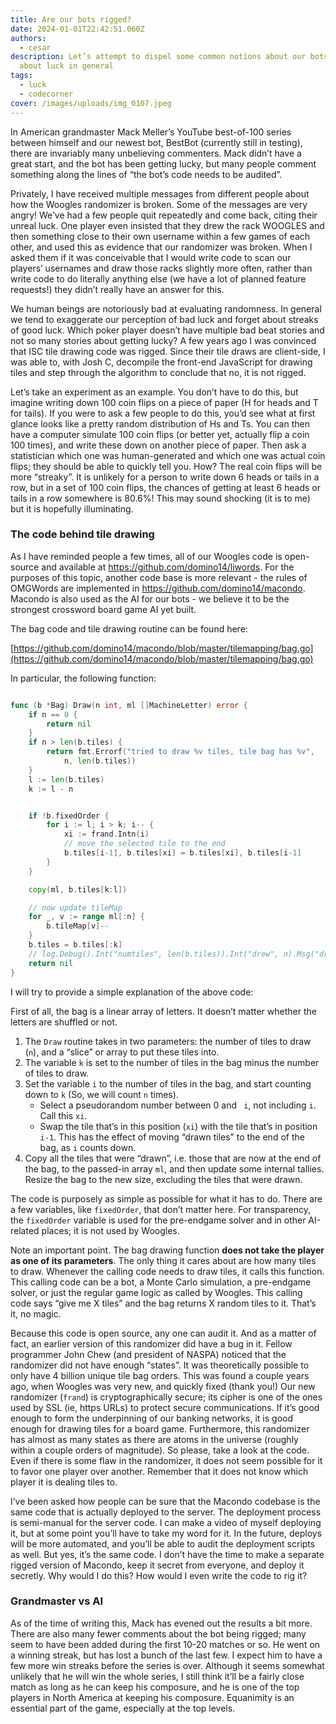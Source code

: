 ```yaml
---
title: Are our bots rigged?
date: 2024-01-01T22:42:51.060Z
authors:
  - cesar
description: Let’s attempt to dispel some common notions about our bots, and
  about luck in general
tags:
  - luck
  - codecorner
cover: /images/uploads/img_0107.jpeg
---
```

In American grandmaster Mack Meller’s YouTube best-of-100 series between himself and our newest bot, BestBot (currently still in testing), there are invariably many unbelieving commenters. Mack didn’t have a great start, and the bot has been getting lucky, but many people comment something along the lines of “the bot’s code needs to be audited”.

Privately, I have received multiple messages from different people about how the Woogles randomizer is broken. Some of the messages are very angry! We’ve had a few people quit repeatedly and come back, citing their unreal luck. One player even insisted that they drew the rack WOOGLES and then something close to their own username within a few games of each other, and used this as evidence that our randomizer was broken. When I asked them if it was conceivable that I would write code to scan our players’ usernames and draw those racks slightly more often, rather than write code to do literally anything else (we have a lot of planned feature requests!) they didn’t really have an answer for this.

We human beings are notoriously bad at evaluating randomness. In general we tend to exaggerate our perception of bad luck and forget about streaks of good luck. Which poker player doesn’t have multiple bad beat stories and not so many stories about getting lucky? A few years ago I was convinced that ISC tile drawing code was rigged. Since their tile draws are client-side, I was able to, with Josh C, decompile the front-end JavaScript for drawing tiles and step through the algorithm to conclude that no, it is not rigged. 

Let’s take an experiment as an example. You don’t have to do this, but imagine writing down 100 coin flips on a piece of paper (H for heads and T for tails). If you were to ask a few people to do this, you’d see what at first glance looks like a pretty random distribution of Hs and Ts. You can then have a computer simulate 100 coin flips (or better yet, actually flip a coin 100 times), and write these down on another piece of paper. Then ask a statistician which one was human-generated and which one was actual coin flips; they should be able to quickly tell you. How? The real coin flips will be more “streaky”. It is unlikely for a person to write down 6 heads or tails in a row, but in a set of 100 coin flips, the chances of getting at least 6 heads or tails in a row somewhere is 80.6%! This may sound shocking (it is to me) but it is hopefully illuminating.

### The code behind tile drawing

As I have reminded people a few times, all of our Woogles code is open-source and available at <https://github.com/domino14/liwords>. For the purposes of this topic, another code base is more relevant - the rules of OMGWords are implemented in <https://github.com/domino14/macondo>. Macondo is also used as the AI for our bots - we believe it to be the strongest crossword board game AI yet built. 

The bag code and tile drawing routine can be found here:

[https://github.com/domino14/macondo/blob/master/tilemapping/bag.go](https://github.com/domino14/macondo/blob/master/tilemapping/bag.go)

In particular, the following function:

```go

func (b *Bag) Draw(n int, ml []MachineLetter) error {
	if n == 0 {
		return nil
	}
	if n > len(b.tiles) {
		return fmt.Errorf("tried to draw %v tiles, tile bag has %v",
			n, len(b.tiles))
	}
	l := len(b.tiles)
	k := l - n


	if !b.fixedOrder {
		for i := l; i > k; i-- {
			xi := frand.Intn(i)
			// move the selected tile to the end
			b.tiles[i-1], b.tiles[xi] = b.tiles[xi], b.tiles[i-1]
		}
	}

	copy(ml, b.tiles[k:l])

	// now update tileMap
	for _, v := range ml[:n] {
		b.tileMap[v]--
	}
	b.tiles = b.tiles[:k]
	// log.Debug().Int("numtiles", len(b.tiles)).Int("drew", n).Msg("drew from bag")
	return nil
}
```

I will try to provide a simple explanation of the above code:

First of all, the bag is a linear array of letters. It doesn’t matter whether the letters are shuffled or not. 

1) The `Draw` routine takes in two parameters: the number of tiles to draw (`n`), and a “slice” or array to put these tiles into.
2) The variable `k` is set to the number of tiles in the bag minus the number of tiles to draw.
3) Set the variable `i` to the number of tiles in the bag, and start counting down to `k` (So, we will count `n` times).
   - Select a pseudorandom number between 0 and `
i`, not including `i`. Call this `xi`.
   - Swap the tile that’s in this position (`xi`) with the tile that’s in position `i-1`. This has the effect of moving “drawn tiles” to the end of the bag, as `i` counts down.
4) Copy all the tiles that were “drawn”, i.e. those that are now at the end of the bag, to the passed-in array `ml`, and then update some internal tallies. Resize the bag to the new size, excluding the tiles that were drawn.

The code is purposely as simple as possible for what it has to do. There are a few variables, like `fixedOrder`, that don’t matter here. For transparency, the `fixedOrder` variable is used for the pre-endgame solver and in other AI-related places; it is not used by Woogles.

Note an important point. The bag drawing function **does not take the player as one of its parameters**. The only thing it cares about are how many tiles to draw. Whenever the calling code needs to draw tiles, it calls this function. This calling code can be a bot, a Monte Carlo simulation, a pre-endgame solver, or just the regular game logic as called by Woogles. This calling code says “give me X tiles” and the bag returns X random tiles to it. That’s it, no magic.

 Because this code is open source, any one can audit it. And as a matter of fact, an earlier version of this randomizer did have a bug in it. Fellow programmer John Chew (and president of NASPA) noticed that the randomizer did not have enough “states”. It was theoretically possible to only have 4 billion unique tile bag orders. This was found a couple years ago, when Woogles was very new, and quickly fixed (thank you!) Our new randomizer (`frand`) is cryptographically secure; its cipher is one of the ones used by SSL (ie, https URLs) to protect secure communications. If it’s good enough to form the underpinning of our banking networks, it is good enough for drawing tiles for a board game. Furthermore, this randomizer has almost as many states as there are atoms in the universe (roughly within a couple orders of magnitude). So please, take a look at the code. Even if there is some flaw in the randomizer, it does not seem possible for it to favor one player over another. Remember that it does not know which player it is dealing tiles to.

I’ve been asked how people can be sure that the Macondo codebase is the same code that is actually deployed to the server. The deployment process is semi-manual for the server code. I can make a video of myself deploying it, but at some point you’ll have to take my word for it. In the future, deploys will be more automated, and you’ll be able to audit the deployment scripts as well. But yes, it’s the same code. I don’t have the time to make a separate rigged version of Macondo, keep it secret from everyone, and deploy it secretly. Why would I do this? How would I even write the code to rig it?

### Grandmaster vs AI

As of the time of writing this, Mack has evened out the results a bit more. There are also many fewer comments about the bot being rigged; many seem to have been added during the first 10-20 matches or so. He went on a winning streak, but has lost a bunch of the last few. I expect him to have a few more win streaks before the series is over. Although it seems somewhat unlikely that he will win the whole series, I still think it’ll be a fairly close match as long as he can keep his composure, and he is one of the top players in North America at keeping his composure. Equanimity is an essential part of the game, especially at the top levels.